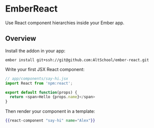 # EmberReact

Use React component hierarchies inside your Ember app.

## Overview

Install the addon in your app:

```
ember install git+ssh://git@github.com:AltSchool/ember-react.git
```

Write your first JSX React component:

```javascript
// app/components/say-hi.jsx
import React from 'npm:react';

export default function(props) {
  return <span>Hello {props.name}</span>
}
```

Then render your component in a template:

```handlebars
{{react-component "say-hi" name="Alex"}}
```

